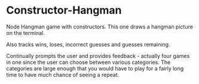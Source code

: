 # Constructor-Hangman
Node Hangman game with constructors.
This one draws a hangman picture on the terminal.

Also tracks wins, loses, incorrect guesses and guesses remaining.

Continually prompts the user and provides feedback - actually four games in one since the user can choose between various categories. The categories are large enough that you would have to play for a fairly long time to have much chance of seeing a repeat.
